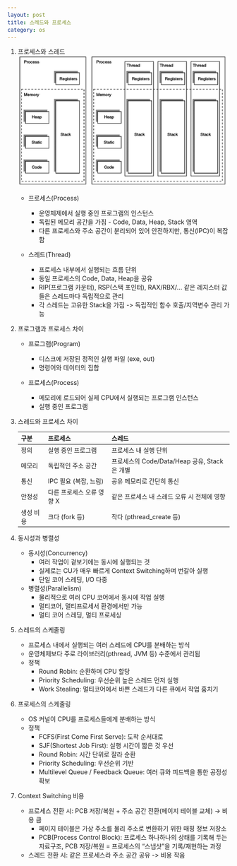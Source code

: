 ```yaml
---
layout: post
title: 스레드와 프로세스
category: os
---
```


1. 프로세스와 스레드
![프로세스_스레드](/assets/images/os/2025-09-04-thread_and_process.png)

   - 프로세스(Process)
     - 운영체제에서 실행 중인 프로그램의 인스턴스
     - 독립된 메모리 공간을 가짐 - Code, Data, Heap, Stack 영역
     - 다른 프로세스와 주소 공간이 분리되어 있어 안전하지만, 통신(IPC)이 복잡함  
  
   - 스레드(Thread)
     - 프로세스 내부에서 실행되는 흐름 단위
     - 동일 프로세스의 Code, Data, Heap을 공유
     - RIP(프로그램 카운터), RSP(스택 포인터), RAX/RBX/... 같은 레지스터 값들은 스레드마다 독립적으로 관리
     - 각 스레드는 고유한 Stack을 가짐 -> 독립적인 함수 호출/지역변수 관리 가능

2. 프로그램과 프로세스 차이

   - 프로그램(Program)
     - 디스크에 저장된 정적인 실행 파일 (exe, out)
     - 명령어와 데이터의 집합
  
   - 프로세스(Process)
     - 메모리에 로드되어 실제 CPU에서 실행되는 프로그램 인스턴스
     - 실행 중인 프로그램

3. 스레드와 프로세스 차이

   | 구분    | 프로세스            | 스레드                                           |
   | ----- | --------------- | ----------------------------------                   |
   | 정의    | 실행 중인 프로그램      | 프로세스 내 실행 단위                         |
   | 메모리   | 독립적인 주소 공간      | 프로세스의 Code/Data/Heap 공유, Stack은 개별  |
   | 통신    | IPC 필요 (복잡, 느림) | 공유 메모리로 간단히 통신                       |
   | 안정성   | 다른 프로세스 오류 영향 X | 같은 프로세스 내 스레드 오류 시 전체에 영향   |
   | 생성 비용 | 크다 (fork 등)     | 작다 (pthread\_create 등)                       |

4. 동시성과 병렬성
   - 동시성(Concurrency)
     - 여러 작업이 겉보기에는 동시에 실행되는 것
     - 실제로는 CU가 매우 빠르게 Context Switching하며 번갈아 실행
     - 단일 코어 스레딩, I/O 다중
   - 병렬성(Parallelism)
     - 물리적으로 여러 CPU 코어에서 동시에 작업 실행
     - 멀티코어, 멀티프로세서 환경에서만 가능
     - 멀티 코어 스레딩, 멀티 프로세싱

5. 스레드의 스케줄링
   - 프로세스 내에서 실행되는 여러 스레드에 CPU를 분배하는 방식
   - 운영체제보다 주로 라이브러리(pthread, JVM 등) 수준에서 관리됨
   - 정책
     - Round Robin: 순환하며 CPU 할당
     - Priority Scheduling: 우선순위 높은 스레드 먼저 실행
     - Work Stealing: 멀티코어에서 바쁜 스레드가 다른 큐에서 작업 훔치기

6. 프로세스의 스케줄링
   - OS 커널이 CPU를 프로세스들에게 분배하는 방식
   - 정책
     - FCFS(First Come First Serve): 도착 순서대로
     - SJF(Shortest Job First): 실행 시간이 짧은 것 우선
     - Round Robin: 시간 단위로 잘라 순환
     - Priority Scheduling: 우선순위 기반
     - Multilevel Queue / Feedback Queue: 여러 큐와 피드백을 통한 공정성 확보

7. Context Switching 비용
   - 프로세스 전환 시: PCB 저장/복원 + 주소 공간 전환(페이지 테이블 교체) → 비용 큼
     - 페이지 테이블은 가상 주소를 물리 주소로 변환하기 위한 매핑 정보 저장소
     - PCB(Process Control Block): 프로세스 하나하나의 상태를 기록해 두는 자료구조, PCB 저장/복원 = 프로세스의 “스냅샷”을 기록/재현하는 과정
   - 스레드 전환 시: 같은 프로세스라 주소 공간 공유 -> 비용 작음